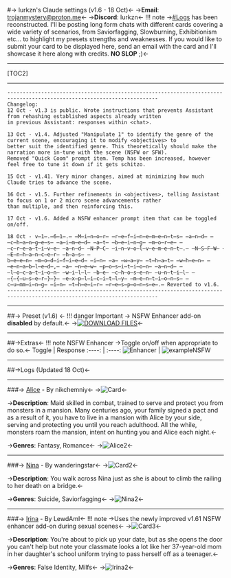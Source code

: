 #-> lurkzn's Claude settings (v1.6 - 18 Oct)<-
->**Email**: trojanmystery@proton.me<-
->**Discord**: lurkzn<-
!!! note
	->[#Logs](https://rentry.org/LurkzyDurkzyBurkzy#logs-updated-17-oct) has been reconstructed. I'll be posting long form chats with different cards covering a wide variety of scenarios, from Saviorfagging, Slowburning, Exhibitionism etc... to highlight my presets strengths and weaknesses. If you would like to submit your card to be displayed here, send an email with the card and I'll showcase it here along with credits. **NO SLOP** ;)<-
***
[TOC2]
***
```
-----------------------------------------------------------------------------------------------------------------------
Changelog:
12 Oct - v1.3 is public. Wrote instructions that prevents Assistant from rehashing established aspects already written 
in previous Assistant: responses within <chat>.

13 Oct - v1.4. Adjusted "Manipulate 1" to identify the genre of the current scene, encouraging it to modify <objectives> to 
better suit the identified genre. This theoretically should make the narration more in-tune with the scene (NSFW or SFW).
Removed "Quick Coom" prompt item. Temp has been increased, however feel free to tune it down if it gets schitzo.

15 Oct - v1.41. Very minor changes, aimed at minimizing how much Claude tries to advance the scene.

16 Oct - v1.5. Further refinements in <objectives>, telling Assistant to focus on 1 or 2 micro scene advancements rather 
than multiple, and then reinforcing this.

17 Oct - v1.6. Added a NSFW enhancer prompt item that can be toggled on/off. 

18 Oct - v̶1̶.̶6̶1̶.̶ ̶M̶i̶n̶o̶r̶ ̶r̶e̶f̶i̶n̶e̶m̶e̶n̶t̶s̶ ̶a̶n̶d̶ ̶c̶h̶a̶n̶g̶e̶s̶ ̶a̶i̶m̶e̶d̶ ̶a̶t̶ ̶b̶e̶i̶n̶g̶ ̶m̶o̶r̶e̶ ̶c̶r̶e̶a̶t̶i̶v̶e̶ ̶a̶n̶d̶ ̶N̶P̶C̶ ̶i̶n̶v̶o̶l̶v̶e̶m̶e̶n̶t̶.̶ ̶N̶S̶F̶W̶ ̶E̶n̶h̶a̶n̶c̶e̶r̶ ̶h̶a̶s̶ ̶
b̶e̶e̶n̶ ̶m̶o̶d̶i̶f̶i̶e̶d̶ ̶i̶n̶ ̶a̶ ̶w̶a̶y̶ ̶t̶h̶a̶t̶ ̶w̶h̶e̶n̶ ̶e̶n̶a̶b̶l̶e̶d̶,̶ ̶a̶ ̶n̶e̶w̶ ̶p̶o̶s̶i̶t̶i̶o̶n̶ ̶a̶n̶d̶ ̶l̶o̶c̶a̶t̶i̶o̶n̶ ̶w̶i̶l̶l̶ ̶b̶e̶ ̶c̶h̶o̶s̶e̶n̶ ̶u̶n̶t̶i̶l̶ ̶{̶{̶u̶s̶e̶r̶}̶}̶ ̶e̶x̶p̶l̶i̶c̶i̶t̶l̶y̶ ̶m̶e̶n̶t̶i̶o̶n̶s̶ ̶
c̶u̶mm̶i̶n̶g̶ ̶i̶n̶ ̶t̶h̶e̶i̶r̶ ̶r̶e̶s̶p̶o̶n̶s̶e̶.̶ Reverted to v1.6.
-----------------------------------------------------------------------------------------------------------------------
```
***
##-> Preset (v1.6) <-
!!! danger Important
	-> NSFW Enhancer add-on **disabled** by default.<-
->[![DOWNLOAD FILES](https://files.catbox.moe/o23tum.png)](https://files.catbox.moe/0cn22a.zip)<-
***
##->Extras<-
!!! note NSFW Enhancer
	->Toggle on/off when appropriate to do so.<-
Toggle | Response
:----: | :----:
![Enhancer](https://i.imgur.com/x8E3Kpt.png) | ![exampleNSFW](https://i.imgur.com/ryZnz1a.png)

***
##->Logs (Updated 18 Oct)<-
***
###-> [Alice](https://chub.ai/characters/nikchemniy/alice-f1332e80) - By nikchemniy<-
->![Card](https://avatars.charhub.io/avatars/nikchemniy/alice-f1332e80/avatar.webp?size=0.2542173419752862)<-

->**Description**: Maid skilled in combat, trained to serve and protect you from monsters in a mansion. Many centuries ago, your family signed a pact and as a result of it, you have to live in a mansion with Alice by your side, serving and protecting you until you reach adulthood. All the while, monsters roam the mansion, intent on hunting you and Alice each night.<-

->**Genres**: Fantasy, Romance<-
->![Alice2](https://i.imgur.com/5Srkeul.jpg)<-
***

###-> [Nina](https://chub.ai/characters/wanderingstar/nina-795f6cc1) - By wanderingstar<-
->![Card2](https://avatars.charhub.io/avatars/wanderingstar/nina-795f6cc1/avatar.webp?size=0.9285436603871635)<-

->**Description**: You walk across Nina just as she is about to climb the railing to her death on a bridge.<-

->**Genres**: Suicide, Saviorfagging<-
->![Nina2](https://i.imgur.com/ugjebHc.jpg)<-
***

###-> [Irina](https://chub.ai/characters/LewdAmI/irina-5c67a352) - By LewdAmI<-
!!! note
	->Uses the newly improved v1.61 NSFW enhancer add-on during sexual scenes<-
->![Card3](https://avatars.charhub.io/avatars/LewdAmI/irina-5c67a352/avatar.webp?size=0.9152637994304207)<-

->**Description**: You're about to pick up your date, but as she opens the door you can't help but note your classmate looks a lot like her 37-year-old mom in her daughter's school uniform trying to pass herself off as a teenager.<-

->**Genres**: False Identity, Milfs<-
->![Irina2](https://i.imgur.com/y3yHxuy.jpg)<-